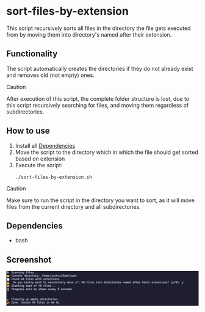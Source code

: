 # sort-files-by-extension
This script recursively sorts all files in the directory the file gets executed from by moving them into directory's named after their extension.
## Functionality
The script automatically creates the directories if they do not already exist and removes old (not empty) ones.

> [!CAUTION]
> After execution of this script, the complete folder structure is lost, due to this script recursively searching for files, and moving them regardless of subdirectories.

## How to use
1. Install all [Dependencies](#Dependencies)
2. Move the script to the directory which in which the file should get sorted based on extension
3. Execute the script:
    ```shell
    ./sort-files-by-extension.sh
    ```

> [!CAUTION]
> Make sure to run the script in the directory you want to sort, as it will move files from the current directory and all subdirectories.

## Dependencies
- bash

## Screenshot
![SSH Key Generation](../../../assets/sscreenshot-sort-files-by-extension.png)
